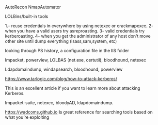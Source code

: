 AutoRecon
NmapAutomator


LOLBins/built-in tools

1.- reuse credentials in everywhere by using netexec or crackmapexec. 2- when you have a valid users try asreproasting. 3- valid credentials try kerberoasting. 4- when you get the administrator of any host don't move other site until dump everything (lsass,sam,system, etc)

looking through PS history, a configuration file in the IIS folder

Impacket, powerview, LOLBAS (net.exe, certutil), bloodhound, netexec

Ldapdomaindump, windapsearch, bloodhound, powerview

https://www.tarlogic.com/blog/how-to-attack-kerberos/

This is an excellent article if you want to learn more about attacking Kerberos.

Impacket-suite, netexec, bloodyAD, ldapdomaindump.

https://wadcoms.github.io Is great reference for searching tools based on what you’re exploiting



